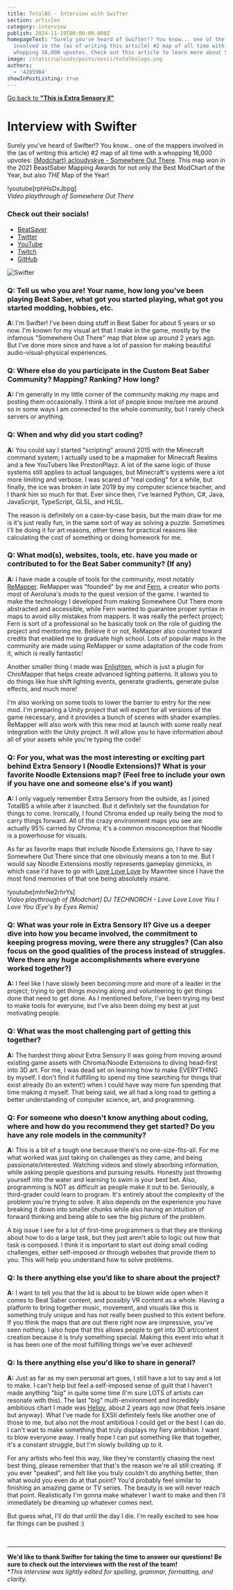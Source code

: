 ```yaml
---
title: TotalBS - Interview with Swifter
section: articles
category: interview
publish: 2024-11-19T00:00:00.000Z
homepageText: "Surely you've heard of Swifter!? You know... one of the mappers
  involved in the (as of writing this article) #2 map of all time with a
  whopping 16,000 upvotes. Check out this article to learn more about Swifter!"
image: /static/uploads/posts/exsii/totalbslogo.png
authors:
  - '4285984'
showInPostListing: true
---
```


[Go back to **"This is Extra Sensory II"**](/posts/this-is-extra-sensory-ii)

# Interview with Swifter

Surely you've heard of Swifter!? You know... one of the mappers involved in the (as of writing this article) #2 map of all time with a whopping 16,000 upvotes: [{Modchart} acloudyskye - Somewhere Out There](https://beatsaver.com/maps/1e6ff). This map won in the 2021 BeastSaber Mapping Awards for not only the Best ModChart of the Year, but also _THE_ Map of the Year!

!youtube\[rphHsDxJbpg]
\
_Video playthrough of Somewhere Out There_

### Check out their socials!

- [BeatSaver](https://beatsaver.com/profile/4284246)
- [Twitter](https://twitter.com/Swifter1243)
- [YouTube](https://www.youtube.com/@SwifterYT)
- [Twitch](https://www.twitch.tv/swifter1243)
- [GitHub](https://www.github.com/Swifter1243)

![Swifter](/uploads/posts/exsii/swifterbanner2.png 'Swifter')

### Q: Tell us who you are! Your name, how long you’ve been playing Beat Saber, what got you started playing, what got you started modding, hobbies, etc.

**A:** I'm Swifter! I've been doing stuff in Beat Saber for about 5 years or so now. I'm known for my visual art that I make in the game, mostly by the infamous "Somewhere Out There" map that blew up around 2 years ago. But I've done more since and have a lot of passion for making beautiful audio-visual-physical experiences.

### Q: Where else do you participate in the Custom Beat Saber Community? Mapping? Ranking? How long?

**A:** I'm generally in my little corner of the community making my maps and posting them occasionally. I think a lot of people know me/see me around so in some ways I am connected to the whole community, but I rarely check servers or anything.

### Q: When and why did you start coding?

**A:** You could say I started "scripting" around 2015 with the Minecraft command system; I actually used to be a mapmaker for Minecraft Realms and a few YouTubers like PrestonPlayz. A lot of the same logic of those systems still applies to actual languages, but Minecraft's systems were a lot more limiting and verbose. I was scared of "real coding" for a while, but finally, the ice was broken in late 2019 by my computer science teacher, and I thank him so much for that. Ever since then, I've learned Python, C#, Java, JavaScript, TypeScript, GLSL, and HLSL.

The reason is definitely on a case-by-case basis, but the main draw for me is it's just really fun, in the same sort of way as solving a puzzle. Sometimes I'll be doing it for art reasons, other times for practical reasons like calculating the cost of something or doing homework for me.

### Q: What mod(s), websites, tools, etc. have you made or contributed to for the Beat Saber community? (If any)

**A:** I have made a couple of tools for the community, most notably [ReMapper](https://github.com/Swifter1243/ReMapper). ReMapper was "founded" by me and [Fern](https://github.com/Fernthedev), a creator who ports most of Aeroluna's mods to the quest version of the game. I wanted to make the technology I developed from making Somewhere Out There more abstracted and accessible, while Fern wanted to guarantee proper syntax in maps to avoid silly mistakes from mappers. It was really the perfect project; Fern is sort of a professional so he basically took on the role of guiding the project and mentoring me. Believe it or not, ReMapper also counted toward credits that enabled me to graduate high school. Lots of popular maps in the community are made using ReMapper or some adaptation of the code from it, which is really fantastic!

Another smaller thing I made was [Enlighten](https://github.com/Swifter1243/Enlighten), which is just a plugin for ChroMapper that helps create advanced lighting patterns. It allows you to do things like hue shift lighting events, generate gradients, generate pulse effects, and much more!

I'm also working on some tools to lower the barrier to entry for the new mod. I'm preparing a Unity project that will export for all versions of the game necessary, and it provides a bunch of scenes with shader examples. ReMapper will also work with this new mod at launch with some really neat integration with the Unity project. It will allow you to have information about all of your assets while you're typing the code!

### Q: For you, what was the most interesting or exciting part behind Extra Sensory I (Noodle Extensions)? What is your favorite Noodle Extensions map? (Feel free to include your own if you have one and someone else's if you want)

**A:** I only vaguely remember Extra Sensory from the outside, as I joined TotalBS a while after it launched. But it definitely set the foundation for things to come. Ironically, I found Chroma ended up really being the mod to carry things forward. All of the crazy environment maps you see are actually 95% carried by Chroma; it's a common misconception that Noodle is a powerhouse for visuals.

As far as favorite maps that include Noodle Extensions go, I have to say Somewhere Out There since that one obviously means a ton to me. But I would say Noodle Extensions mostly represents gameplay gimmicks, in which case I'd have to go with [Love Love Love](https://beatsaver.com/maps/133c5) by Mawntee since I have the most fond memories of that one being absolutely insane.

!youtube\[mhrNe2rhrYs]
\
_Video playthrough of \[Modchart] DJ TECHNORCH - Love Love Love You I Love You (Eye's by Eyes Remix)_

### Q: What was your role in Extra Sensory II? Give us a deeper dive into how you became involved, the commitment to keeping progress moving, were there any struggles? (Can also focus on the good qualities of the process instead of struggles. Were there any huge accomplishments where everyone worked together?)

**A:** I feel like I have slowly been becoming more and more of a leader in the project; trying to get things moving along and volunteering to get things done that need to get done. As I mentioned before, I've been trying my best to make tools for everyone, but I've also been doing my best at just motivating people.

### Q: What was the most challenging part of getting this together?

**A:** The hardest thing about Extra Sensory II was going from moving around existing game assets with Chroma/Noodle Extensions to diving head-first into 3D art. For me, I was dead set on learning how to make EVERYTHING by myself. I don't find it fulfilling to spend my time searching for things that exist already (to an extent!) when I could have way more fun spending that time making it myself. That being said, we all had a long road to getting a better understanding of computer science, art, and programming.

### Q: For someone who doesn't know anything about coding, where and how do you recommend they get started? Do you have any role models in the community?

**A:** This is a bit of a tough one because there's no one-size-fits-all. For me what worked was just taking on challenges as they came, and being passionate/interested. Watching videos and slowly absorbing information, while asking people questions and pursuing results. Honestly just throwing yourself into the water and learning to swim is your best bet. Also, programming is NOT as difficult as people make it out to be. Seriously, a third-grader could learn to program. It's entirely about the complexity of the problem you're trying to solve. It also depends on the experience you have breaking it down into smaller chunks while also having an intuition of forward thinking and being able to see the big picture of the problem.

A big issue I see for a lot of first-time programmers is that they are thinking about how to do a large task, but they just aren't able to logic out how that task is composed. I think it is important to start out doing small coding challenges, either self-imposed or through websites that provide them to you. This will help you understand how to solve problems.

### Q: Is there anything else you’d like to share about the project?

**A:** I want to tell you that the lid is about to be blown wide open when it comes to Beat Saber content, and possibly VR content as a whole. Having a platform to bring together music, movement, and visuals like this is something truly unique and has not really been pushed to this extent before. If you think the maps that are out there right now are impressive, you've seen nothing. I also hope that this allows people to get into 3D art/content creation because it is truly something special. Making this event into what it is has been one of the most fulfilling things we've ever achieved!

### Q: Is there anything else you'd like to share in general?

**A:** Just as far as my own personal art goes, I still have a lot to say and a lot to make. I can't help but feel a self-imposed sense of guilt that I haven't made anything "big" in quite some time (I'm sure LOTS of artists can resonate with this). The last "big" multi-environment and incredibly ambitious chart I made was [Heliov](https://beatsaver.com/maps/27ade), about 2 years ago now (that feels insane but anyway). What I've made for EXSII definitely feels like another one of those to me, but also not the most ambitious I could get or the best I can do. I can't wait to make something that truly displays my fiery ambition. I want to blow everyone away. I really hope I can put something like that together, it's a constant struggle, but I'm slowly building up to it.

For any artists who feel this way, like they're constantly chasing the next best thing, please remember that that's the reason we're all still creating. If you ever "peaked", and felt like you truly couldn't do anything better, then what would you even do at that point? You'd probably feel similar to finishing an amazing game or TV series. The beauty is we will never reach that point. Realistically I'm gonna make whatever I want to make and then I'll immediately be dreaming up whatever comes next.

But guess what, I'll do that until the day I die. I'm really excited to see how far things can be pushed :)

<br />

---

**We'd like to thank Swifter for taking the time to answer our questions! Be sure to check out the interviews with the rest of the team!**
\
\*_This interview was lightly edited for spelling, grammar, formatting, and clarity._
